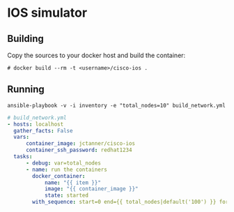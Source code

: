 # IOS simulator

## Building

Copy the sources to your docker host and build the container:

	# docker build --rm -t <username>/cisco-ios .

## Running

```shell
ansible-playbook -v -i inventory -e "total_nodes=10" build_network.yml
```

```yaml
# build_network.yml
- hosts: localhost
  gather_facts: False
  vars:
      container_image: jctanner/cisco-ios
      container_ssh_password: redhat1234
  tasks:
      - debug: var=total_nodes
      - name: run the containers
        docker_container:
            name: "{{ item }}"
            image: "{{ container_image }}"
            state: started
        with_sequence: start=0 end={{ total_nodes|default('100') }} format=switch_%02x
```
